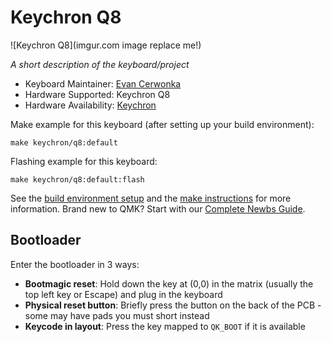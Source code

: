 # Keychron Q8

![Keychron Q8](imgur.com image replace me!)

*A short description of the keyboard/project*

* Keyboard Maintainer: [Evan Cerwonka](https://github.com/emcerwonka)
* Hardware Supported: Keychron Q8
* Hardware Availability: [Keychron](https://www.keychron.com)

Make example for this keyboard (after setting up your build environment):

    make keychron/q8:default

Flashing example for this keyboard:

    make keychron/q8:default:flash

See the [build environment setup](https://docs.qmk.fm/#/getting_started_build_tools) and the [make instructions](https://docs.qmk.fm/#/getting_started_make_guide) for more information. Brand new to QMK? Start with our [Complete Newbs Guide](https://docs.qmk.fm/#/newbs).

## Bootloader

Enter the bootloader in 3 ways:

* **Bootmagic reset**: Hold down the key at (0,0) in the matrix (usually the top left key or Escape) and plug in the keyboard
* **Physical reset button**: Briefly press the button on the back of the PCB - some may have pads you must short instead
* **Keycode in layout**: Press the key mapped to `QK_BOOT` if it is available
